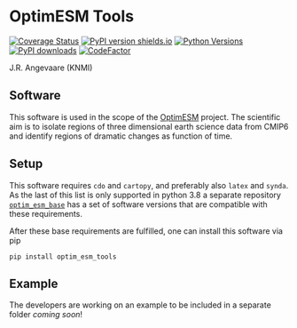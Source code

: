 # OptimESM Tools
[![Coverage Status](https://coveralls.io/repos/github/JoranAngevaare/optim_esm_tools/badge.svg)](https://coveralls.io/github/JoranAngevaare/optim_esm_tools)
[![PyPI version shields.io](https://img.shields.io/pypi/v/optim-esm-tools.svg)](https://pypi.python.org/pypi/optim-esm-tools/)
[![Python Versions](https://img.shields.io/pypi/pyversions/optim-esm-tools.svg)](https://pypi.python.org/pypi/optim-esm-tools)
[![PyPI downloads](https://img.shields.io/pypi/dm/optim-esm-tools.svg)](https://pypistats.org/packages/optim-esm-tools)
[![CodeFactor](https://www.codefactor.io/repository/github/joranangevaare/optim_esm_tools/badge)](https://www.codefactor.io/repository/github/joranangevaare/optim_esm_tools)


J.R. Angevaare (KNMI)

## Software
This software is used in the scope of the [OptimESM](https://cordis.europa.eu/project/id/101081193) project. 
The scientific aim is to isolate regions of three dimensional earth science data from CMIP6 and identify regions of dramatic changes as function of time.

## Setup
This software requires `cdo` and `cartopy`, and preferably also `latex` and `synda`. As the last of this list is only supported in python 3.8 a separate repository [`optim_esm_base`](https://github.com/JoranAngevaare/optim_esm_base]) has a set of software versions that are compatible with these requirements.

After these base requirements are fulfilled, one can install this software via pip
```
pip install optim_esm_tools
```

## Example
The developers are working on an example to be included in a separate folder _coming soon_!

